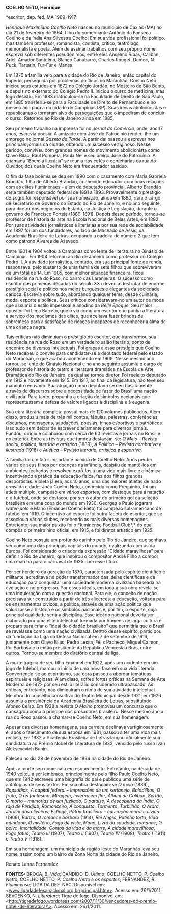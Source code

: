 **COELHO NETO, Henrique**

\*escritor; dep. fed. MA 1909-1917.

*Henrique Maximiano Coelho Neto* nasceu no município de Caxias (MA) no
dia 21 de fevereiro de 1864, filho do comerciante Antônio da Fonseca
Coelho e da índia Ana Silvestre Coelho. Em sua vida profissional foi
político, mas também professor, romancista, contista, crítico,
teatrólogo, memorialista e poeta. Além de assinar trabalhos com seu
próprio nome, escrevia sob diferentes pseudônimos, entre eles Anselmo
Ribas, Caliban, Ariel, Amador Santelmo, Blanco Canabarro, Charles
Rouget, Democ, N. Puck, Tartarin, Fur-Fur e Manes.

Em 1870 a família veio para a cidade do Rio de Janeiro, então capital do
Império, perseguida por problemas políticos no Maranhão. Coelho Neto
iniciou seus estudos em 1872 no Colégio Jordão, no Mosteiro de São
Bento, e depois no externato do Colégio Pedro II. Iniciou o curso de
medicina, mas logo desistiu. Em 1883 matriculou-se na Faculdade de
Direito de São Paulo, em 1885 transferiu-se para a Faculdade de Direito
de Pernambuco e no mesmo ano para a da cidade de Campinas (SP). Suas
ideias abolicionistas e republicanas o tornaram alvo de perseguições que
o impediram de concluir o curso. Retornou ao Rio de Janeiro ainda em
1885.

Seu primeiro trabalho na imprensa foi no *Jornal do Comércio,* onde, aos
17 anos, escrevia poesia. A amizade com José do Patrocínio rendeu-lhe um
emprego no jornal *Gazeta da Tarde*. A partir daí passou a escrever nos
principais jornais da cidade, obtendo um sucesso vertiginoso. Nesse
período, conviveu com grandes nomes do movimento abolicionista como
Olavo Bilac, Raul Pompeia, Paula Nei e seu amigo José do Patrocínio. A
chamada “Boemia literária” se reunia nos cafés e confeitarias da rua do
Ouvidor, dos quais Coelho Neto era frequentador assíduo.

O fim da fase boêmia se deu em 1890 com o casamento com Maria Gabriela
Brandão, filha de Alberto Brandão, conhecido educador com boas relações
com as elites fluminenses – além de deputado provincial, Alberto Brandão
seria também deputado federal de 1891 a 1893. Provavelmente o prestígio
do sogro foi responsável por sua nomeação, ainda em 1890, para o cargo
de secretário de Governo do Estado do Rio de Janeiro, e no ano seguinte,
para diretor dos negócios do Estado, da Justiça e Legislação, durante o
governo de Francisco Portela (1889-1891). Depois desse período,
tornou-se professor de história da arte na Escola Nacional de Belas
Artes, em 1892. Por suas atividades jornalísticas e literárias e por sua
rede de sociabilidade, em 1897 foi um dos fundadores, ao lado de Machado
de Assis, da Academia Brasileira de Letras, ocupando a cadeira de número
2 que tem como patrono Álvares de Azevedo.

Entre 1901 e 1904 voltou a Campinas como lente de literatura no Ginásio
de Campinas. Em 1904 retornou ao Rio de Janeiro como professor do
Colégio Pedro II. A atividade jornalística, contudo, era sua principal
fonte de renda, responsável pelo sustento de uma família de sete filhos
que sobreviveram de um total de 14. Em 1905, com melhor situação
financeira, fixou residência na rua do Roso, no bairro das Laranjeiras.
O sucesso como escritor nas primeiras décadas do século XX o levou a
desfrutar de enorme prestígio social e político nos meios burgueses e
elegantes da sociedade carioca. Escrevia sobre tudo, abordando qualquer
tema, desde culinária, moda, esporte e política. Seus críticos
consideravam-no um autor de moda que assumia o estilo impessoal e
anódino da *Belle Époque.* Seu maior opositor foi Lima Barreto, que o
via como um escritor que punha a literatura a serviço dos modismos das
elites, que aceitava fazer brindes de sobremesa para a satisfação de
ricaços incapazes de reconhecer a alma de uma criança negra.

Tais críticas não diminuíam o prestígio do escritor, que transformou sua
residência na rua do Roso em um verdadeiro salão literário, ponto de
encontro de diversos intelectuais. Foi graças a esse prestígio que
Coelho Neto recebeu o convite para candidatar-se a deputado federal pelo
estado do Maranhão, o que acabou acontecendo em 1909. Nesse mesmo ano
tornou-se lente do Ginásio Nacional e no ano seguinte assumiu o cargo de
professor de história do teatro e literatura dramática na Escola de Arte
Dramática do Rio de Janeiro, da qual se tornou diretor. Foi reeleito
deputado em 1912 e novamente em 1915. Em 1917, ao final da legislatura,
não teve seu mandato renovado. Sua atuação como deputado se deu
basicamente através de discursos sobre a necessidade de fazer do Brasil
uma nação civilizada. Para tanto, propunha a criação de símbolos
nacionais que representassem a defesa de valores ligados à disciplina e
à eugenia.

Sua obra literária completa possui mais de 120 volumes publicados. Além
disso, produziu mais de três mil contos, fábulas, palestras,
conferências, discursos, mensagens, saudações, poesias, hinos esportivos
e patrióticos. Isso tudo sem deixar de escrever diariamente para
diversos jornais. Fundou, dirigiu e colaborou com cerca de 60 revistas e
jornais no Brasil e no exterior. Entre as revistas que fundou
destacam-se: *O Meio – Revista social, política, literária e artística*
(1889), *A Política – Revista combativa e ilustrada* (1918) e *Atlética
– Revista literária, artística e esportiva*.

A família foi um fator importante na vida de Coelho Neto. Após perder
vários de seus filhos por doenças na infância, desistiu de mantê-los em
ambientes fechados e resolveu expô-los a uma vida mais livre e dinâmica.
Incentivando a prática da educação física, fez dos filhos grandes
desportistas. Violeta já era, aos 10 anos, uma das maiores atletas de
nado *crawl* da cidade; João Coelho Neto, conhecido como Preguinho, foi
um atleta múltiplo, campeão em vários esportes, com destaque para a
natação e o futebol, onde se destacou por ser o autor do primeiro gol da
seleção brasileira em uma copa do mundo em 1930; Georges e Paulo jogaram
*water-polo* e Mano (Emanuel Coelho Neto) foi campeão sul-americano de
futebol em 1919. O incentivo ao esporte foi outra faceta do escritor,
que se associou a vários clubes, recebendo as mais diversas homenagens.
Entretanto, sua maior paixão foi o Fluminense Football Club*,* do qual
compôs o primeiro hino oficial, em 1915, e foi diretor artístico em
1925.

Coelho Neto possuía um profundo carinho pelo Rio de Janeiro, que sonhava
ver como uma das principais capitais do mundo, rivalizando com as da
Europa. Foi considerado o criador da expressão “Cidade maravilhosa” para
definir o Rio de Janeiro, que inspirou o compositor André Filho a compor
uma marcha para o carnaval de 1935 com esse título.

Por ser herdeiro da geração de 1870, caracterizada pelo espírito
científico e militante, acreditava no poder transformador das ideias
científicas e da educação para conquistar uma sociedade moderna
civilizada baseada na evolução e no progresso. Por esses ideais, em toda
a sua obra revela-se uma inquietação com a questão nacional. Para ele, o
conceito de nação precisava ser construído a partir de três alicerces: a
educação, voltada para os ensinamentos cívicos, a política, através de
uma ação política que valorizasse a história e os símbolos nacionais e,
por fim, o esporte, cuja principal qualidade seria a disciplina. Esse
ideário nacional deveria ser elaborado por uma elite intelectual formada
por homens de larga cultura e preparo para criar o “ideal do cidadão
brasileiro” que permitiria que o Brasil se revelasse como uma nação
civilizada. Dentro desse espírito, participou da fundação da Liga da
Defesa Nacional em 7 de setembro de 1916, juntamente com Olavo Bilac,
Pedro Lessa, Félix Pacheco, Miguel Calmon, Rui Barbosa e o então
presidente da República Venceslau Brás, entre outros. Tornou-se membro
do diretório central da liga.

A morte trágica de seu filho Emanuel em 1922, após um acidente em um
jogo de futebol, marcou o início de uma nova fase em sua vida literária.
Convertendo-se ao espiritismo, sua obra passou a abordar temáticas
espirituais e religiosas. Além disso, sofreu fortes críticas na Semana
de Arte Moderna de 1922 por seu estilo literário considerado
ultrapassado. As críticas, entretanto, não diminuíram o ritmo de sua
atividade intelectual. Membro do conselho consultivo do Teatro Municipal
desde 1921, em 1926 assumiu a presidência da Academia Brasileira de
Letras, substituindo Afonso Celso. Em 1928 a revista *O Malho* promoveu
um concurso que o consagrou como o príncipe dos prosadores brasileiro.
Nesse mesmo ano a rua do Roso passou a chamar-se Coelho Neto, em sua
homenagem.

Apesar das diversas homenagens, sua carreira declinava vertiginosamente
e, após o falecimento de sua esposa em 1931, passou a ter uma vida mais
reclusa. Em 1932 a Academia Brasileira de Letras lançou oficialmente sua
candidatura ao Prêmio Nobel de Literatura de 1933, vencido pelo russo
Ivan Alekseyevich Bunin.

Faleceu no dia 28 de novembro de 1934 na cidade do Rio de Janeiro.

Após a morte seu nome caiu em esquecimento. Entretanto, na década de
1940 voltou a ser lembrado, principalmente pelo filho Paulo Coelho Neto,
que em 1942 escreveu uma biografia do pai e publicou uma série de
antologias de seus textos. Em sua obra destacam-se *O meio* (1889),
*Rapsódias*, *A capital federal – Impressões de um sertanejo*,
*Baladilhas*, *O fruto*, *O rei fantasma*, *Miragem*, *Inverno em flor*,
*Álbum de Caliban*, *Sertão*, *O morto* – *memórias de um fuzilado*, *O
paraíso*, *A descoberta da Índia*, *O rajá de Pendjab*, *Romanceiro*, *A
conquista*, *Tormenta*, *Turbilhão*, *O Arara*, *Jardim das oliveiras*,
*Esfinge*, *Pátria brasileira – educação moral e cívica* (1909),
*Banzo*, *O romance bárbaro* (1914), *Rei Negro*, *Patinho torto*, *Vida
mundana*, *O mistério*, *Fogo de vista*, *Mano, Livro da saudade,
romance*, *O polvo*, *Imortalidade*, *Contos da vida e da morte*, *A
cidade maravilhosa*, *Fogo fátuo*, *Teatro III* (1907), *Teatro II*
(1907), *Teatro IV* (1908), *Teatro I* (1911) e *Teatro V* (1918).

Em sua homenagem, um município da região leste do Maranhão leva seu
nome, assim como um bairro da Zona Norte da cidade do Rio de Janeiro.

Renato Lanna Fernandez

**FONTES:** BROCA, B. *Vida*; CANDIDO, D. *Último*; COELHO NETTO, P.
*Coelho Netto*; COELHO NETTO, P. *Coelho Netto e os esportes*;
FERNANDEZ, R. *Fluminense*; LIGA DA DEF. NAC. Disponível em:
\<www.ligadadefesanacional.org.br/principal.htm\>. Acesso em: 26/1/2011;
SEVCENKO, N. *Literatura*; Tigre de fogo. Disponível em:
\<http://tigredefogo.wordpress.com/2007/11/30/vencedores-do-premio-nobel-de-literatura/\>.
Acesso em: 26/1/2011.
